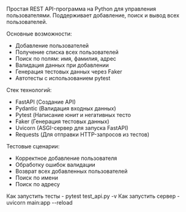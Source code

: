 Простая REST API-программа на Python для управления пользователями.
Поддерживает добавление, поиск и вывод всех пользователей.

Основные возможности:

- Добавление пользователей
- Получение списка всех пользователей
- Поиск по полям: имя, фамилия, адрес
- Валидация данных при добавлении
- Генерация тестовых данных через Faker
- Автотесты с использованием pytest

 Стек технологий:

- FastAPI (Создание API)
- Pydantic (Валидация входных данных)
- Рytest (Написание юнит и негативных тесто
- Faker (Генерация тестовых данных)
- Uvicorn (ASGI-сервер для запуска FastAPI)
- Requests (Для отправки HTTP-запросов из тестов)

Тестовые сценарии:

- Корректное добавление пользователя
- Обработку ошибок валидации
- Возврат всех добавленных пользователей
- Поиск по имени
- Поиск по адресу

Как запустить тесты - pytest test_api.py -v
Как запустить сервер - uvicorn main:app --reload
